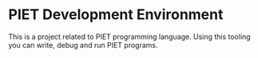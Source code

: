 # PIET Development Environment

This is a project related to PIET programming language. Using this tooling you can write, debug and run PIET programs.
